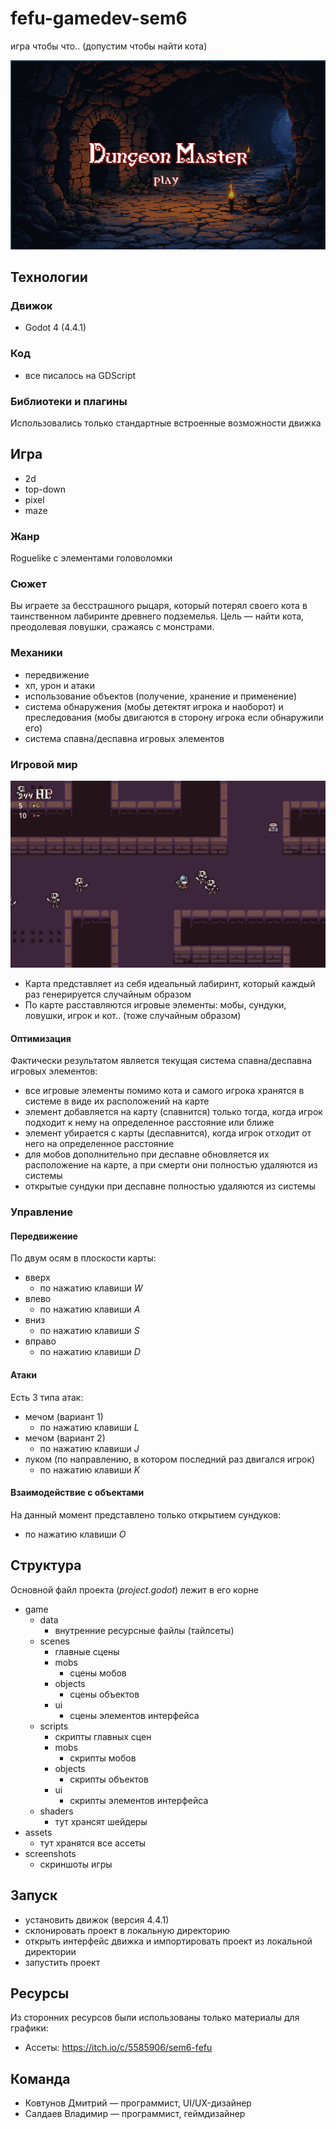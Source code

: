 # fefu-gamedev-sem6

игра чтобы что.. (допустим чтобы найти кота)

![home](/screenshots/home.png)

## Технологии

### Движок

- Godot 4 (4.4.1)

### Код

- все писалось на GDScript

### Библиотеки и плагины

Использовались только стандартные встроенные возможности движка

## Игра

- 2d
- top-down
- pixel
- maze

### Жанр

Roguelike с элементами головоломки

### Сюжет

Вы играете за бесстрашного рыцаря, который потерял своего кота в таинственном лабиринте древнего подземелья. Цель — найти кота, преодолевая ловушки, сражаясь с монстрами. 

### Механики

- передвижение
- хп, урон и атаки
- использование объектов (получение, хранение и применение)
- система обнаружения (мобы детектят игрока и наоборот) и преследования (мобы двигаются в сторону игрока если обнаружили его)
- система спавна/деспавна игровых элементов

### Игровой мир

![gameplay](/screenshots/gameplay.png)

- Карта представляет из себя идеальный лабиринт, который каждый раз генерируется случайным образом
- По карте расставляются игровые элементы: мобы, сундуки, ловушки, игрок и кот.. (тоже случайным образом)

#### Оптимизация

Фактически результатом является текущая система спавна/деспавна игровых элементов:

- все игровые элементы помимо кота и самого игрока хранятся в системе в виде их расположений на карте
- элемент добавляется на карту (спавнится) только тогда, когда игрок подходит к нему на определенное расстояние или ближе
- элемент убирается с карты (деспавнится), когда игрок отходит от него на определенное расстояние
- для мобов дополнительно при деспавне обновляется их расположение на карте, а при смерти они полностью удаляются из системы
- открытые сундуки при деспавне полностью удаляются из системы

### Управление

#### Передвижение

По двум осям в плоскости карты:

- вверх
  - по нажатию клавиши *W*
- влево
  - по нажатию клавиши *A*
- вниз
  - по нажатию клавиши *S*
- вправо
  - по нажатию клавиши *D*

#### Атаки

Есть 3 типа атак:

- мечом (вариант 1)
  - по нажатию клавиши *L*
- мечом (вариант 2)
  - по нажатию клавиши *J*
- луком (по направлению, в котором последний раз двигался игрок)
  - по нажатию клавиши *K*

#### Взаимодействие с объектами

На данный момент представлено только открытием сундуков:
- по нажатию клавиши *O*

## Структура

Основной файл проекта (*project.godot*) лежит в его корне

- game
  - data
    - внутренние ресурсные файлы (тайлсеты)
  - scenes
    - главные сцены
    - mobs
      - сцены мобов
    - objects
      - сцены объектов
    - ui
      - сцены элементов интерфейса
  - scripts
    - скрипты главных сцен
    - mobs
      - скрипты мобов
    - objects
      - скрипты объектов
    - ui
      - скрипты элементов интерфейса
  - shaders
    - тут хрансят шейдеры
- assets
  - тут хранятся все ассеты
- screenshots
  - скриншоты игры

## Запуск

- установить движок (версия 4.4.1)
- склонировать проект в локальную директорию
- открыть интерфейс движка и импортировать проект из локальной директории
- запустить проект

## Ресурсы

Из сторонних ресурсов были использованы только материалы для графики:

- Ассеты: https://itch.io/c/5585906/sem6-fefu

## Команда

- Ковтунов Дмитрий — программист, UI/UX-дизайнер
- Салдаев Владимир — программист, геймдизайнер
